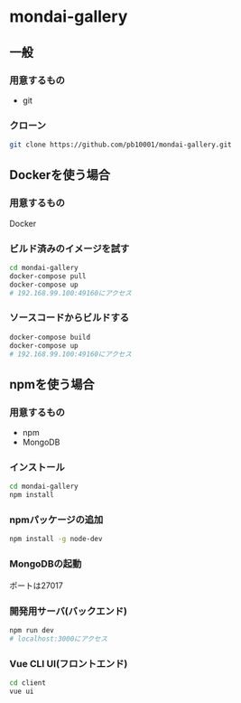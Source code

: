 # mondai-gallery

## 一般
### 用意するもの
- git
### クローン
```bash
git clone https://github.com/pb10001/mondai-gallery.git
```
## Dockerを使う場合
### 用意するもの
Docker
### ビルド済みのイメージを試す
```bash
cd mondai-gallery
docker-compose pull
docker-compose up
# 192.168.99.100:49160にアクセス
```
### ソースコードからビルドする
```bash
docker-compose build
docker-compose up
# 192.168.99.100:49160にアクセス
```
## npmを使う場合
### 用意するもの
- npm
- MongoDB
### インストール
```bash
cd mondai-gallery
npm install
```
### npmパッケージの追加
```bash
npm install -g node-dev
```
### MongoDBの起動
ポートは27017
### 開発用サーバ(バックエンド)
```bash
npm run dev
# localhost:3000にアクセス
```
### Vue CLI UI(フロントエンド)
```bash
cd client
vue ui
```
